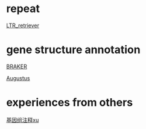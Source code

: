 # repeat
[LTR_retriever](https://github.com/oushujun/LTR_retriever)

# gene structure annotation
[BRAKER](https://github.com/Gaius-Augustus/BRAKER)

[Augustus](https://github.com/Gaius-Augustus/Augustus)

# experiences from others
[基因组注释xu](http://xuzhougeng.top/archives/How-to-annotate-your-genome)
